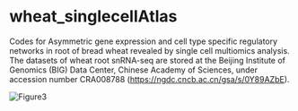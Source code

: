 # wheat_singlecellAtlas
Codes for Asymmetric gene expression and cell type specific regulatory networks in root of bread wheat revealed by single cell multiomics analysis. The datasets of wheat root snRNA-seq are stored at the Beijing Institute of Genomics (BIG) Data Center, Chinese Academy of Sciences, under accession number CRA008788 (https://ngdc.cncb.ac.cn/gsa/s/0Y89AZbE).



![Figure3](https://user-images.githubusercontent.com/71759220/227068726-4b13c964-1a3d-49ac-b262-d942581ad6a6.png)
